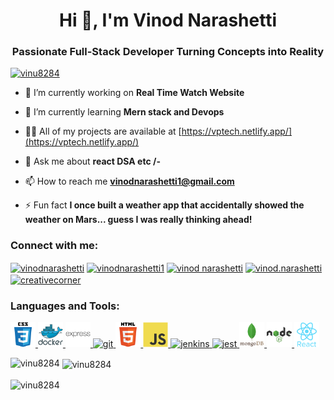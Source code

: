 <h1 align="center">Hi 👋, I'm Vinod Narashetti</h1>
<h3 align="center">Passionate Full-Stack Developer Turning Concepts into Reality</h3>

<p align="left"> <a href="https://github.com/ryo-ma/github-profile-trophy"><img src="https://github-profile-trophy.vercel.app/?username=vinu8284" alt="vinu8284" /></a> </p>

- 🔭 I’m currently working on **Real Time Watch Website**

- 🌱 I’m currently learning **Mern stack and Devops**

- 👨‍💻 All of my projects are available at [https://vptech.netlify.app/](https://vptech.netlify.app/)

- 💬 Ask me about **react DSA etc /-**

- 📫 How to reach me **vinodnarashetti1@gmail.com**

- ⚡ Fun fact **I once built a weather app that accidentally showed the weather on Mars... guess I was really thinking ahead!**

<h3 align="left">Connect with me:</h3>
<p align="left">
<a href="https://linkedin.com/in/vinodnarashetti" target="blank"><img align="center" src="https://raw.githubusercontent.com/rahuldkjain/github-profile-readme-generator/master/src/images/icons/Social/linked-in-alt.svg" alt="vinodnarashetti" height="30" width="40" /></a>
<a href="https://codesandbox.com/vinodnarashetti1" target="blank"><img align="center" src="https://raw.githubusercontent.com/rahuldkjain/github-profile-readme-generator/master/src/images/icons/Social/codesandbox.svg" alt="vinodnarashetti1" height="30" width="40" /></a>
<a href="https://fb.com/vinod narashetti" target="blank"><img align="center" src="https://raw.githubusercontent.com/rahuldkjain/github-profile-readme-generator/master/src/images/icons/Social/facebook.svg" alt="vinod narashetti" height="30" width="40" /></a>
<a href="https://instagram.com/vinod.narashetti" target="blank"><img align="center" src="https://raw.githubusercontent.com/rahuldkjain/github-profile-readme-generator/master/src/images/icons/Social/instagram.svg" alt="vinod.narashetti" height="30" width="40" /></a>
<a href="https://www.youtube.com/c/creativecorner" target="blank"><img align="center" src="https://raw.githubusercontent.com/rahuldkjain/github-profile-readme-generator/master/src/images/icons/Social/youtube.svg" alt="creativecorner" height="30" width="40" /></a>
</p>

<h3 align="left">Languages and Tools:</h3>
<p align="left"> <a href="https://www.w3schools.com/css/" target="_blank" rel="noreferrer"> <img src="https://raw.githubusercontent.com/devicons/devicon/master/icons/css3/css3-original-wordmark.svg" alt="css3" width="40" height="40"/> </a> <a href="https://www.docker.com/" target="_blank" rel="noreferrer"> <img src="https://raw.githubusercontent.com/devicons/devicon/master/icons/docker/docker-original-wordmark.svg" alt="docker" width="40" height="40"/> </a> <a href="https://expressjs.com" target="_blank" rel="noreferrer"> <img src="https://raw.githubusercontent.com/devicons/devicon/master/icons/express/express-original-wordmark.svg" alt="express" width="40" height="40"/> </a> <a href="https://git-scm.com/" target="_blank" rel="noreferrer"> <img src="https://www.vectorlogo.zone/logos/git-scm/git-scm-icon.svg" alt="git" width="40" height="40"/> </a> <a href="https://www.w3.org/html/" target="_blank" rel="noreferrer"> <img src="https://raw.githubusercontent.com/devicons/devicon/master/icons/html5/html5-original-wordmark.svg" alt="html5" width="40" height="40"/> </a> <a href="https://developer.mozilla.org/en-US/docs/Web/JavaScript" target="_blank" rel="noreferrer"> <img src="https://raw.githubusercontent.com/devicons/devicon/master/icons/javascript/javascript-original.svg" alt="javascript" width="40" height="40"/> </a> <a href="https://www.jenkins.io" target="_blank" rel="noreferrer"> <img src="https://www.vectorlogo.zone/logos/jenkins/jenkins-icon.svg" alt="jenkins" width="40" height="40"/> </a> <a href="https://jestjs.io" target="_blank" rel="noreferrer"> <img src="https://www.vectorlogo.zone/logos/jestjsio/jestjsio-icon.svg" alt="jest" width="40" height="40"/> </a> <a href="https://www.mongodb.com/" target="_blank" rel="noreferrer"> <img src="https://raw.githubusercontent.com/devicons/devicon/master/icons/mongodb/mongodb-original-wordmark.svg" alt="mongodb" width="40" height="40"/> </a> <a href="https://nodejs.org" target="_blank" rel="noreferrer"> <img src="https://raw.githubusercontent.com/devicons/devicon/master/icons/nodejs/nodejs-original-wordmark.svg" alt="nodejs" width="40" height="40"/> </a> <a href="https://reactjs.org/" target="_blank" rel="noreferrer"> <img src="https://raw.githubusercontent.com/devicons/devicon/master/icons/react/react-original-wordmark.svg" alt="react" width="40" height="40"/> </a> </p>

<p><img align="left" src="https://github-readme-stats.vercel.app/api/top-langs?username=vinu8284&show_icons=true&locale=en&layout=compact" alt="vinu8284" /></p>

<p>&nbsp;<img align="center" src="https://github-readme-stats.vercel.app/api?username=vinu8284&show_icons=true&locale=en" alt="vinu8284" /></p>

<p><img align="center" src="https://github-readme-streak-stats.herokuapp.com/?user=vinu8284&" alt="vinu8284" /></p>
